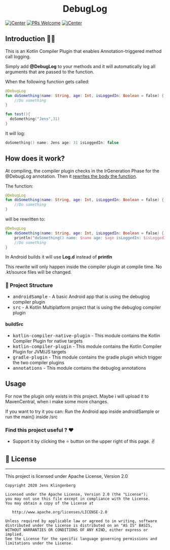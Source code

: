 
<h1 align="center">DebugLog </h1>

[![jCenter](https://img.shields.io/badge/Apache-2.0-green.svg
)](https://github.com/Foso/DebugLog/blob/master/LICENSE)
[![PRs Welcome](https://img.shields.io/badge/PRs-welcome-brightgreen.svg?style=flat-square)](http://makeapullrequest.com)
[![jCenter](https://img.shields.io/badge/Kotlin-1.4.20-green.svg
)](https://github.com/Foso/Sheasy/blob/master/LICENSE)



## Introduction 🙋‍♂️

This is an Kotlin Compiler Plugin that enables Annotation-triggered method call logging. 
 
Simply add **@DebugLog** to your methods and it will automatically log all arguments that are passed to the function.

When the following function gets called:

```kotlin
@DebugLog
fun doSomething(name: String, age: Int, isLoggedIn: Boolean = false) {
    //Do something
}

fun test(){
  doSomething("Jens",31)
}
```

It will log:
```kotlin
doSomething() name: Jens age: 31 isLoggedIn: false
```
## How does it work?
At compiling, the compiler plugin checks in the IrGeneration Phase for the @DebugLog annotation. Then it [rewrites the body the function](https://github.com/Foso/DebugLog/blob/6152ffe4a516010a029c2956f8f1ae878712030e/buildSrc/kotlin-plugin/src/main/java/de/jensklingenberg/debuglog/DebugLogTransformer.kt#L90). 

The function:

```kotlin
@DebugLog
fun doSomething(name: String, age: Int, isLoggedIn: Boolean = false) {
    //Do something
}
```

will be rewritten to:

```kotlin
@DebugLog
fun doSomething(name: String, age: Int, isLoggedIn: Boolean = false) {
    println("doSomething() name: $name age: $age isLoggedIn: $isLoggedIn"
    //Do something
}
```

In Android builds it will use **Log.d** instead of **println**

This rewrite will only happen inside the compiler plugin at compile time. No .kt/source files will be changed.

### 👷 Project Structure
* <kbd>androidSample</kbd> - A basic Android app that is using the debuglog compiler plugin
* <kbd>src</kbd> - A Kotlin Multiplatform project that is using the debuglog compiler plugin


#### buildSrc
 *  <kbd>kotlin-compiler-native-plugin</kbd> - This module contains the Kotlin Compiler Plugin for native targets
 *  <kbd>kotlin-compiler-plugin</kbd> - This module contains the Kotlin Compiler Plugin for JVM/JS targets
 *  <kbd>gradle-plugin</kbd> - This module contains the gradle plugin which trigger the two compiler plugins
 *  <kbd>annotations</kbd> - This module contains the debuglog annotations

## Usage
For now the plugin only exists in this project. Maybe i will upload it to MavenCentral, when i make some more changes.

If you want to try it you can:
Run the Android app inside androidSample or run the main() inside /src

### Find this project useful ? :heart:
* Support it by clicking the :star: button on the upper right of this page. :v:

## 📜 License

-------

This project is licensed under Apache License, Version 2.0

    Copyright 2020 Jens Klingenberg

    Licensed under the Apache License, Version 2.0 (the "License");
    you may not use this file except in compliance with the License.
    You may obtain a copy of the License at

       http://www.apache.org/licenses/LICENSE-2.0

    Unless required by applicable law or agreed to in writing, software
    distributed under the License is distributed on an "AS IS" BASIS,
    WITHOUT WARRANTIES OR CONDITIONS OF ANY KIND, either express or implied.
    See the License for the specific language governing permissions and
    limitations under the License.

